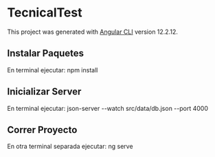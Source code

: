 # TecnicalTest

This project was generated with [Angular CLI](https://github.com/angular/angular-cli) version 12.2.12.

## Instalar Paquetes
En terminal ejecutar: npm install

##  Inicializar Server
En terminal ejecutar: json-server --watch src/data/db.json --port 4000

## Correr Proyecto

En otra terminal separada ejecutar: ng serve

